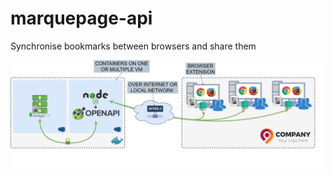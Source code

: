 # marquepage-api
Synchronise bookmarks between browsers and share them

[<img src="docs/marquepage.png">](https://github.com/vincentlemoinefr/marquepage-api)
